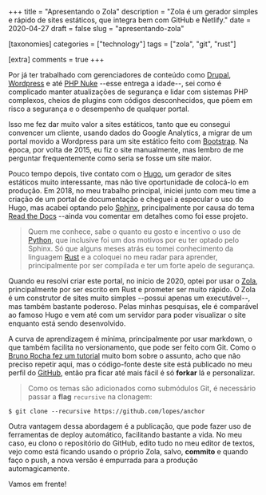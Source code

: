 +++
title = "Apresentando o Zola"
description = "Zola é um gerador simples e rápido de sites estáticos, que integra bem com GitHub e Netlify."
date = 2020-04-27
draft = false
slug = "apresentando-zola"

[taxonomies]
categories = ["technology"]
tags = ["zola", "git", "rust"]

[extra]
comments = true
+++

Por já ter trabalhado com gerenciadores de conteúdo como [Drupal](https://www.drupal.org/), [Wordpress](https://wordpress.org/) e até [PHP Nuke](https://en.wikipedia.org/wiki/PHP-Nuke) --esse entrega a idade--, sei como é complicado manter atualizações de segurança e lidar com sistemas PHP complexos, cheios de plugins com códigos desconhecidos, que põem em risco a segurança e o desempenho de qualquer portal.

Isso me fez dar muito valor a sites estáticos, tanto que eu consegui convencer um cliente, usando dados do Google Analytics, a migrar de um portal movido a Wordpress para um site estático feito com [Bootstrap](https://getbootstrap.com/).  Na época, por volta de 2015, eu fiz o site manualmente, mas lembro de me perguntar frequentemente como seria se fosse um site maior.

Pouco tempo depois, tive contato com o [Hugo](https://gohugo.io/), um gerador de sites estáticos muito interessante, mas não tive oportunidade de colocá-lo em produção.  Em 2018, no meu trabalho principal, iniciei junto com meu time a criação de um portal de documentação e cheguei a especular o uso do Hugo, mas acabei optando pelo [Sphinx](https://www.sphinx-doc.org/), principalmente por causa do tema [Read the Docs](https://sphinx-rtd-theme.readthedocs.io/) --ainda vou comentar em detalhes como foi esse projeto.

> Quem me conhece, sabe o quanto eu gosto e incentivo o uso de [Python](https://www.python.org/), que inclusive foi um dos motivos por eu ter optado pelo Sphinx.  Só que alguns meses atrás eu tomei conhecimento da linguagem [Rust](https://www.rust-lang.org/) e a coloquei no meu radar para aprender, principalmente por ser compilada e ter um forte apelo de segurança.

Quando eu resolvi criar este portal, no início de 2020, optei por usar o [Zola](https://www.getzola.org/), principalmente por ser escrito em Rust e prometer ser muito rápido.  O Zola é um construtor de sites muito simples --possui apenas um executável--, mas também bastante poderoso.  Pelas minhas pesquisas, ele é comparável ao famoso Hugo e vem até com um servidor para poder visualizar o site enquanto está sendo desenvolvido.

A curva de aprendizagem é mínima, principalmente por usar markdown, o que também facilita no versionamento, que pode ser feito com Git.  Como o [Bruno Rocha fez um tutorial](https://codeshow.com.br/criando-seu-blog-com-zola-e-hospedando-de-graca-na-netlify/) muito bom sobre o assunto, acho que não preciso repetir aqui, mas o código-fonte deste site está publicado no meu perfil do [GitHub](https://github.com/lopes/anchor), então pra ficar até mais fácil é só __forkar__ lá e personalizar.

> Como os temas são adicionados como submódulos Git, é necessário passar a __flag__ `recursive` na clonagem:

```shell
$ git clone --recursive https://github.com/lopes/anchor
```

Outra vantagem dessa abordagem é a publicação, que pode fazer uso de ferramentas de deploy automático, facilitando bastante a vida.  No meu caso, eu clono o repositório do GitHub, edito tudo no meu editor de textos, vejo como está ficando usando o próprio Zola, salvo, __commito__ e quando faço o push, a nova versão é empurrada para a produção automagicamente.

Vamos em frente!
